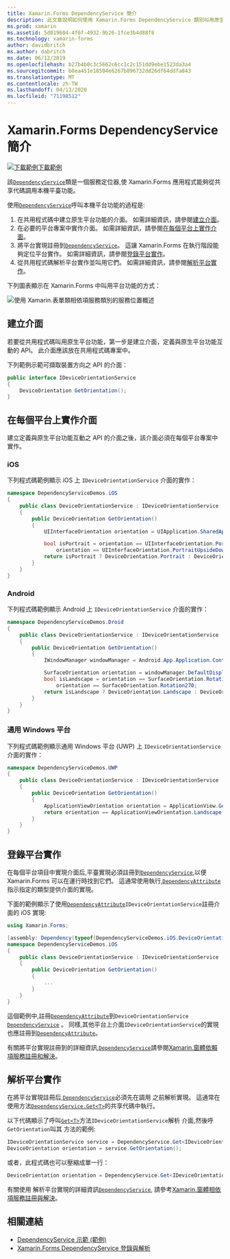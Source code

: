 ```yaml
---
title: Xamarin.Forms DependencyService 簡介
description: 此文章說明如何使用 Xamarin.Forms DependencyService 類別叫用原生平台的功能。
ms.prod: xamarin
ms.assetid: 5d019604-4f6f-4932-9b26-1fce3b4d88f8
ms.technology: xamarin-forms
author: davidbritch
ms.author: dabritch
ms.date: 06/12/2019
ms.openlocfilehash: b27b4b0c3c5662c6cc1c2c151dd9ebe1523da3a4
ms.sourcegitcommit: b0ea451e18504e6267b896732dd26df64ddfa843
ms.translationtype: MT
ms.contentlocale: zh-TW
ms.lasthandoff: 04/13/2020
ms.locfileid: "71198512"
---
```

# <a name="xamarinforms-dependencyservice-introduction"></a>Xamarin.Forms DependencyService 簡介

[![下載範例](~/media/shared/download.png)下載範例](https://docs.microsoft.com/samples/xamarin/xamarin-forms-samples/dependencyservice/)

該[`DependencyService`](xref:Xamarin.Forms.DependencyService)類是一個服務定位器,使 Xamarin.Forms 應用程式能夠從共享代碼調用本機平臺功能。

使用[`DependencyService`](xref:Xamarin.Forms.DependencyService)呼叫本機平台功能的過程是:

1. 在共用程式碼中建立原生平台功能的介面。 如需詳細資訊，請參閱[建立介面](#create-an-interface)。
1. 在必要的平台專案中實作介面。 如需詳細資訊，請參閱[在每個平台上實作介面](#implement-the-interface-on-each-platform)。
1. 將平台實現註冊到[`DependencyService`](xref:Xamarin.Forms.DependencyService)。 這讓 Xamarin.Forms 在執行階段能夠定位平台實作。 如需詳細資訊，請參閱[登錄平台實作](#register-the-platform-implementations)。
1. 從共用程式碼解析平台實作並叫用它們。 如需詳細資訊，請參閱[解析平台實作](#resolve-the-platform-implementations)。

下列圖表顯示在 Xamarin.Forms 中叫用平台功能的方式：

![使用 Xamarin.表單類相依項服務類別的服務位置概述](introduction-images/dependency-service.png "相依服務服務位置")

## <a name="create-an-interface"></a>建立介面

若要從共用程式碼叫用原生平台功能，第一步是建立介面，定義與原生平台功能互動的 API。 此介面應該放在共用程式碼專案中。

下列範例示範可擷取裝置方向之 API 的介面：

```csharp
public interface IDeviceOrientationService
{
    DeviceOrientation GetOrientation();
}
```

## <a name="implement-the-interface-on-each-platform"></a>在每個平台上實作介面

建立定義與原生平台功能互動之 API 的介面之後，該介面必須在每個平台專案中實作。

### <a name="ios"></a>iOS

下列程式碼範例顯示 iOS 上 `IDeviceOrientationService` 介面的實作：

```csharp
namespace DependencyServiceDemos.iOS
{
    public class DeviceOrientationService : IDeviceOrientationService
    {
        public DeviceOrientation GetOrientation()
        {
            UIInterfaceOrientation orientation = UIApplication.SharedApplication.StatusBarOrientation;

            bool isPortrait = orientation == UIInterfaceOrientation.Portrait ||
                orientation == UIInterfaceOrientation.PortraitUpsideDown;
            return isPortrait ? DeviceOrientation.Portrait : DeviceOrientation.Landscape;
        }
    }
}
```

### <a name="android"></a>Android

下列程式碼範例顯示 Android 上 `IDeviceOrientationService` 介面的實作：

```csharp
namespace DependencyServiceDemos.Droid
{
    public class DeviceOrientationService : IDeviceOrientationService
    {
        public DeviceOrientation GetOrientation()
        {
            IWindowManager windowManager = Android.App.Application.Context.GetSystemService(Context.WindowService).JavaCast<IWindowManager>();

            SurfaceOrientation orientation = windowManager.DefaultDisplay.Rotation;
            bool isLandscape = orientation == SurfaceOrientation.Rotation90 ||
                orientation == SurfaceOrientation.Rotation270;
            return isLandscape ? DeviceOrientation.Landscape : DeviceOrientation.Portrait;
        }
    }
}
```

### <a name="universal-windows-platform"></a>通用 Windows 平台

下列程式碼範例顯示通用 Windows 平台 (UWP) 上 `IDeviceOrientationService` 介面的實作：

```csharp
namespace DependencyServiceDemos.UWP
{
    public class DeviceOrientationService : IDeviceOrientationService
    {
        public DeviceOrientation GetOrientation()
        {
            ApplicationViewOrientation orientation = ApplicationView.GetForCurrentView().Orientation;
            return orientation == ApplicationViewOrientation.Landscape ? DeviceOrientation.Landscape : DeviceOrientation.Portrait;
        }
    }
}
```

## <a name="register-the-platform-implementations"></a>登錄平台實作

在每個平台項目中實現介面后,平臺實現必須註冊到[`DependencyService`](xref:Xamarin.Forms.DependencyService),以便 Xamarin.Forms 可以在運行時找到它們。 這通常使用執行,[`DependencyAttribute`](xref:Xamarin.Forms.DependencyAttribute)指示指定的類型提供介面的實現。

下面的範例顯示了使用[`DependencyAttribute`](xref:Xamarin.Forms.DependencyAttribute)`IDeviceOrientationService`註冊介面的 iOS 實現:

```csharp
using Xamarin.Forms;

[assembly: Dependency(typeof(DependencyServiceDemos.iOS.DeviceOrientationService))]
namespace DependencyServiceDemos.iOS
{
    public class DeviceOrientationService : IDeviceOrientationService
    {
        public DeviceOrientation GetOrientation()
        {
            ...
        }
    }
}
```

這個範例中,註冊[`DependencyAttribute`](xref:Xamarin.Forms.DependencyAttribute)到`DeviceOrientationService` [`DependencyService`](xref:Xamarin.Forms.DependencyService) 。 同樣,其他平台上介面`IDeviceOrientationService`的實現也應註冊到[`DependencyAttribute`](xref:Xamarin.Forms.DependencyAttribute)。

有關將平台實現註冊到的詳細資訊,[`DependencyService`](xref:Xamarin.Forms.DependencyService)請參閱[Xamarin.窗體依賴項服務註冊和解決](registration-and-resolution.md)。

## <a name="resolve-the-platform-implementations"></a>解析平台實作

在將平台實現註冊后,[`DependencyService`](xref:Xamarin.Forms.DependencyService)必須先在調用 之前解析實現。 這通常在使用方法[`DependencyService.Get<T>`](xref:Xamarin.Forms.DependencyService.Get*)的共享代碼中執行。

以下代碼顯示了呼叫[`Get<T>`](xref:Xamarin.Forms.DependencyService.Get*)方法`IDeviceOrientationService`解析 介面,然後呼`GetOrientation`叫其 方法的範例:

```csharp
IDeviceOrientationService service = DependencyService.Get<IDeviceOrientationService>();
DeviceOrientation orientation = service.GetOrientation();
```

或者，此程式碼也可以壓縮成單一行：

```csharp
DeviceOrientation orientation = DependencyService.Get<IDeviceOrientationService>().GetOrientation();
```

有關使用 解析平台實現的詳細資訊[`DependencyService`](xref:Xamarin.Forms.DependencyService), 請參考[Xamarin.窗體相依項服務註冊與解決](registration-and-resolution.md)。

## <a name="related-links"></a>相關連結

- [DependencyService 示範 (範例)](https://docs.microsoft.com/samples/xamarin/xamarin-forms-samples/dependencyservice/)
- [Xamarin.Forms DependencyService 登錄與解析](registration-and-resolution.md)
